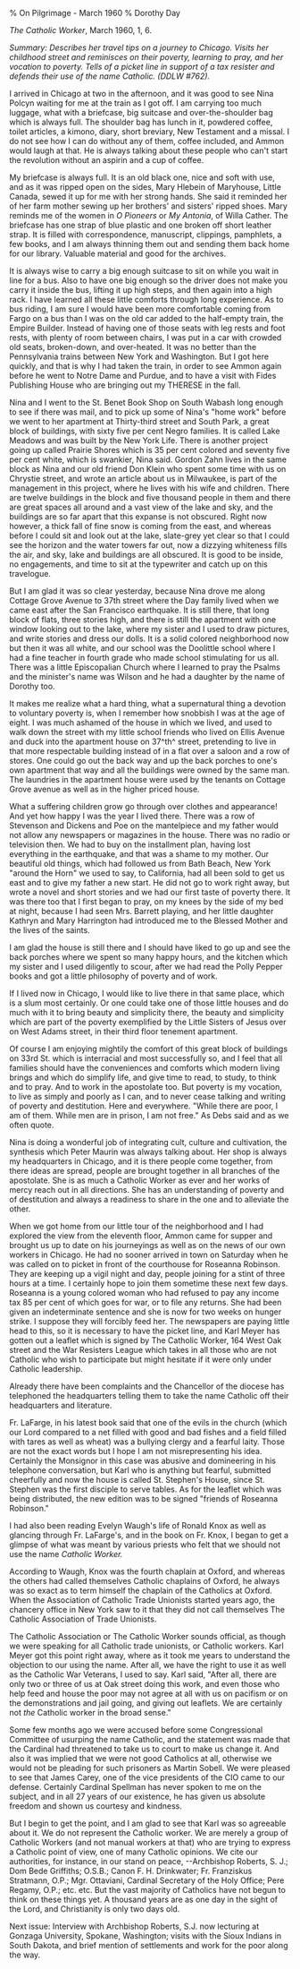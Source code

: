 % On Pilgrimage - March 1960
% Dorothy Day

*The Catholic Worker*, March 1960, 1, 6.

*Summary: Describes her travel tips on a journey to Chicago. Visits her
childhood street and reminisces on their poverty, learning to pray, and
her vocation to poverty. Tells of a picket line in support of a tax
resister and defends their use of the name Catholic. (DDLW \#762).*

I arrived in Chicago at two in the afternoon, and it was good to see
Nina Polcyn waiting for me at the train as I got off. I am carrying too
much luggage, what with a briefcase, big suitcase and over-the-shoulder
bag which is always full. The shoulder bag has lunch in it, powdered
coffee, toilet articles, a kimono, diary, short breviary, New Testament
and a missal. I do not see how I can do without any of them, coffee
included, and Ammon would laugh at that. He is always talking about
these people who can't start the revolution without an aspirin and a cup
of coffee.

My briefcase is always full. It is an old black one, nice and soft with
use, and as it was ripped open on the sides, Mary Hlebein of Maryhouse,
Little Canada, sewed it up for me with her strong hands. She said it
reminded her of her farm mother sewing up her brothers' and sisters'
ripped shoes. Mary reminds me of the women in *O Pioneers* or *My
Antonia*, of Willa Cather. The briefcase has one strap of blue plastic
and one broken off short leather strap. It is filled with
correspondence, manuscript, clippings, pamphlets, a few books, and I am
always thinning them out and sending them back home for our library.
Valuable material and good for the archives.

It is always wise to carry a big enough suitcase to sit on while you
wait in line for a bus. Also to have one big enough so the driver does
not make you carry it inside the bus, lifting it up high steps, and then
again into a high rack. I have learned all these little comforts through
long experience. As to bus riding, I am sure I would have been more
comfortable coming from Fargo on a bus than I was on the old car added
to the half-empty train, the Empire Builder. Instead of having one of
those seats with leg rests and foot rests, with plenty of room between
chairs, I was put in a car with crowded old seats, broken-down, and
over-heated. It was no better than the Pennsylvania trains between New
York and Washington. But I got here quickly, and that is why I had taken
the train, in order to see Ammon again before he went to Notre Dame and
Purdue, and to have a visit with Fides Publishing House who are bringing
out my THERESE in the fall.

Nina and I went to the St. Benet Book Shop on South Wabash long enough
to see if there was mail, and to pick up some of Nina's "home work"
before we went to her apartment at Thirty-third street and South Park, a
great block of buildings, with sixty five per cent Negro families. It is
called Lake Meadows and was built by the New York Life. There is another
project going up called Prairie Shores which is 35 per cent colored and
seventy five per cent white, which is swankier, Nina said. Gordon Zahn
lives in the same block as Nina and our old friend Don Klein who spent
some time with us on Chrystie street, and wrote an article about us in
Milwaukee, is part of the management in this project, where he lives
with his wife and children. There are twelve buildings in the block and
five thousand people in them and there are great spaces all around and a
vast view of the lake and sky, and the buildings are so far apart that
this expanse is not obscured. Right now however, a thick fall of fine
snow is coming from the east, and whereas before I could sit and look
out at the lake, slate-grey yet clear so that I could see the horizon
and the water towers far out, now a dizzying whiteness fills the air,
and sky, lake and buildings are all obscured. It is good to be inside,
no engagements, and time to sit at the typewriter and catch up on this
travelogue.

But I am glad it was so clear yesterday, because Nina drove me along
Cottage Grove Avenue to 37th street where the Day family lived when we
came east after the San Francisco earthquake. It is still there, that
long block of flats, three stories high, and there is still the
apartment with one window looking out to the lake, where my sister and I
used to draw pictures, and write stories and dress our dolls. It is a
solid colored neighborhood now but then it was all white, and our school
was the Doolittle school where I had a fine teacher in fourth grade who
made school stimulating for us all. There was a little Episcopalian
Church where I learned to pray the Psalms and the minister's name was
Wilson and he had a daughter by the name of Dorothy too.

It makes me realize what a hard thing, what a supernatural thing a
devotion to voluntary poverty is, when I remember how snobbish I was at
the age of eight. I was much ashamed of the house in which we lived, and
used to walk down the street with my little school friends who lived on
Ellis Avenue and duck into the apartment house on 37^th^ street,
pretending to live in that more respectable building instead of in a
flat over a saloon and a row of stores. One could go out the back way
and up the back porches to one's own apartment that way and all the
buildings were owned by the same man. The laundries in the apartment
house were used by the tenants on Cottage Grove avenue as well as in the
higher priced house.

What a suffering children grow go through over clothes and appearance!
And yet how happy I was the year I lived there. There was a row of
Stevenson and Dickens and Poe on the mantelpiece and my father would not
allow any newspapers or magazines in the house. There was no radio or
television then. We had to buy on the installment plan, having lost
everything in the earthquake, and that was a shame to my mother. Our
beautiful old things, which had followed us from Bath Beach, New York
"around the Horn" we used to say, to California, had all been sold to
get us east and to give my father a new start. He did not go to work
right away, but wrote a novel and short stories and we had our first
taste of poverty there. It was there too that I first began to pray, on
my knees by the side of my bed at night, because I had seen Mrs. Barrett
playing, and her little daughter Kathryn and Mary Harrington had
introduced me to the Blessed Mother and the lives of the saints.

I am glad the house is still there and I should have liked to go up and
see the back porches where we spent so many happy hours, and the kitchen
which my sister and I used diligently to scour, after we had read the
Polly Pepper books and got a little philosophy of poverty and of work.

If I lived now in Chicago, I would like to live there in that same
place, which is a slum most certainly. Or one could take one of those
little houses and do much with it to bring beauty and simplicity there,
the beauty and simplicity which are part of the poverty exemplified by
the Little Sisters of Jesus over on West Adams street, in their third
floor tenement apartment.

Of course I am enjoying mightily the comfort of this great block of
buildings on 33rd St. which is interracial and most successfully so,
and I feel that all families should have the conveniences and comforts
which modern living brings and which do simplify life, and give time to
read, to study, to think and to pray. And to work in the apostolate too.
But poverty is my vocation, to live as simply and poorly as I can, and
to never cease talking and writing of poverty and destitution. Here and
everywhere. "While there are poor, I am of them. While men are in
prison, I am not free." As Debs said and as we often quote.

Nina is doing a wonderful job of integrating cult, culture and
cultivation, the synthesis which Peter Maurin was always talking about.
Her shop is always my headquarters in Chicago, and it is there people
come together, from there ideas are spread, people are brought together
in all branches of the apostolate. She is as much a Catholic Worker as
ever and her works of mercy reach out in all directions. She has an
understanding of poverty and of destitution and always a readiness to
share in the one and to alleviate the other.

When we got home from our little tour of the neighborhood and I had
explored the view from the eleventh floor, Ammon came for supper and
brought us up to date on his journeyings as well as on the news of our
own workers in Chicago. He had no sooner arrived in town on Saturday
when he was called on to picket in front of the courthouse for Roseanna
Robinson. They are keeping up a vigil night and day, people joining for
a stint of three hours at a time. I certainly hope to join them sometime
these next few days. Roseanna is a young colored woman who had refused
to pay any income tax 85 per cent of which goes for war, or to file any
returns. She had been given an indeterminate sentence and she is now for
two weeks on hunger strike. I suppose they will forcibly feed her. The
newspapers are paying little head to this, so it is necessary to have
the picket line, and Karl Meyer has gotten out a leaflet which is signed
by The Catholic Worker, 164 West Oak street and the War Resisters League
which takes in all those who are not Catholic who wish to participate
but might hesitate if it were only under Catholic leadership.

Already there have been complaints and the Chancellor of the diocese has
telephoned the headquarters telling them to take the name Catholic off
their headquarters and literature.

Fr. LaFarge, in his latest book said that one of the evils in the church
(which our Lord compared to a net filled with good and bad fishes and a
field filled with tares as well as wheat) was a bullying clergy and a
fearful laity. Those are not the exact words but I hope I am not
misrepresenting his idea. Certainly the Monsignor in this case was
abusive and domineering in his telephone conversation, but Karl who is
anything but fearful, submitted cheerfully and now the house is called
St. Stephen's House, since St. Stephen was the first disciple to serve
tables. As for the leaflet which was being distributed, the new edition
was to be signed "friends of Roseanna Robinson."

I had also been reading Evelyn Waugh's life of Ronald Knox as well as
glancing through Fr. LaFarge's, and in the book on Fr. Knox, I began to
get a glimpse of what was meant by various priests who felt that we
should not use the name *Catholic Worker.*

According to Waugh, Knox was the fourth chaplain at Oxford, and whereas
the others had called themselves Catholic chaplains of Oxford, he always
was so exact as to term himself the chaplain of the Catholics at Oxford.
When the Association of Catholic Trade Unionists started years ago, the
chancery office in New York saw to it that they did not call themselves
The Catholic Association of Trade Unionists.

The Catholic Association or The Catholic Worker sounds official, as
though we were speaking for all Catholic trade unionists, or Catholic
workers. Karl Meyer got this point right away, where as it took me years
to understand the objection to our using the name. After all, we have
the right to use it as well as the Catholic War Veterans, I used to say.
Karl said, "After all, there are only two or three of us at Oak street
doing this work, and even those who help feed and house the poor may not
agree at all with us on pacifism or on the demonstrations and jail
going, and giving out leaflets. We are certainly not *the* Catholic
worker in the broad sense."

Some few months ago we were accused before some Congressional Committee
of usurping the name Catholic, and the statement was made that the
Cardinal had threatened to take us to court to make us change it. And
also it was implied that we were not good Catholics at all, otherwise we
would not be pleading for such prisoners as Martin Sobell. We were
pleased to see that James Carey, one of the vice presidents of the CIO
came to our defense. Certainly Cardinal Spellman has never spoken to me
on the subject, and in all 27 years of our existence, he has given us
absolute freedom and shown us courtesy and kindness.

But I begin to get the point, and I am glad to see that Karl was so
agreeable about it. We do not represent the Catholic worker. We are
merely a group of Catholic Workers (and not manual workers at that) who
are trying to express a Catholic point of view, one of many Catholic
opinions. We cite our authorities, for instance, in our stand on peace,
--Archbishop Roberts, S. J.; Dom Bede Griffiths; O.S.B.; Canon F. H.
Drinkwater; Fr. Franziskus Stratmann, O.P.; Mgr. Ottaviani, Cardinal
Secretary of the Holy Office; Pere Regamy, O.P.; etc. etc. But the vast
majority of Catholics have not begun to think on these things yet. A
thousand years are as one day in the sight of the Lord, and Christianity
is only two days old.

Next issue: Interview with Archbishop Roberts, S.J. now lecturing at
Gonzaga University, Spokane, Washington; visits with the Sioux Indians
in South Dakota, and brief mention of settlements and work for the poor
along the way.
